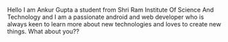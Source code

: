 Hello I am Ankur Gupta a student from Shri Ram Institute Of Science And Technology and I am a passionate android and web developer who is always keen to learn more about new technologies and loves to create new things. What about you??